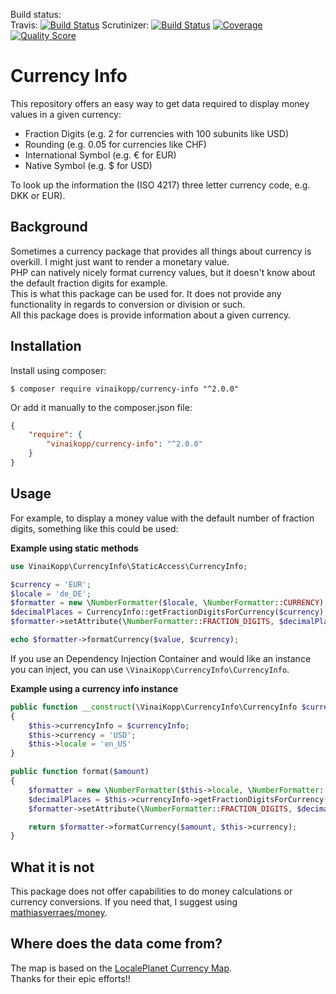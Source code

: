 
Build status:  
Travis: [![Build Status](https://travis-ci.org/Vinai/currency-info.svg?branch=master)](https://travis-ci.org/Vinai/currency-info)
Scrutinizer:
 [![Build Status](https://scrutinizer-ci.com/g/Vinai/currency-info/build-status/master)](https://scrutinizer-ci.com/g/Vinai/currency-info/?branch=master)
 [![Coverage](https://scrutinizer-ci.com/g/Vinai/currency-info/badges/coverage.png?b=master)](https://scrutinizer-ci.com/g/Vinai/currency-info/?branch=master)
 [![Quality Score](https://scrutinizer-ci.com/g/Vinai/currency-info/badges/quality-score.png?b=master)](https://scrutinizer-ci.com/g/Vinai/currency-info/?branch=master)

# Currency Info

This repository offers an easy way to get data required to display money values in a given currency:  

* Fraction Digits (e.g. 2 for currencies with 100 subunits like USD)
* Rounding (e.g. 0.05 for currencies like CHF)
* International Symbol (e.g. € for EUR)
* Native Symbol (e.g. $ for USD)

To look up the information the (ISO 4217) three letter currency code, e.g. DKK or EUR).

## Background

Sometimes a currency package that provides all things about currency is overkill. I might just want to render a monetary value.  
PHP can natively nicely format currency values, but it doesn't know about the default fraction digits for example.  
This is what this package can be used for. It does not provide any functionality in regards to conversion or division or such.  
All this package does is provide information about a given currency.

## Installation

Install using composer:

```
$ composer require vinaikopp/currency-info "^2.0.0"
```
Or add it manually to the composer.json file:

```json
{
    "require": {
        "vinaikopp/currency-info": "^2.0.0"
    }
}
```

## Usage

For example, to display a money value with the default number of fraction digits, something like this could be used:

**Example using static methods**
```php
use VinaiKopp\CurrencyInfo\StaticAccess\CurrencyInfo;

$currency = 'EUR';
$locale = 'de_DE';
$formatter = new \NumberFormatter($locale, \NumberFormatter::CURRENCY);
$decimalPlaces = CurrencyInfo::getFractionDigitsForCurrency($currency);
$formatter->setAttribute(\NumberFormatter::FRACTION_DIGITS, $decimalPlaces);

echo $formatter->formatCurrency($value, $currency);

```

If you use an Dependency Injection Container and would like an instance you can inject,
you can use `\VinaiKopp\CurrencyInfo\CurrencyInfo`.

**Example using a currency info instance**
```php
public function __construct(\VinaiKopp\CurrencyInfo\CurrencyInfo $currencyInfo)
{
    $this->currencyInfo = $currencyInfo;
    $this->currency = 'USD';
    $this->locale = 'en_US'
}

public function format($amount)
{
    $formatter = new \NumberFormatter($this->locale, \NumberFormatter::CURRENCY);
    $decimalPlaces = $this->currencyInfo->getFractionDigitsForCurrency($this->currency);
    $formatter->setAttribute(\NumberFormatter::FRACTION_DIGITS, $decimalPlaces);

    return $formatter->formatCurrency($amount, $this->currency);
}
```

## What it is not

This package does not offer capabilities to do money calculations or currency conversions.
If you need that, I suggest using [mathiasverraes/money](https://github.com/moneyphp/money).  

## Where does the data come from?

The map is based on the [LocalePlanet Currency Map](http://www.localeplanet.com/api/auto/currencymap.html).  
Thanks for their epic efforts!!
